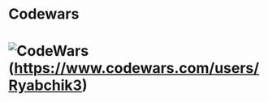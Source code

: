 # Codewars
# ![CodeWars](https://www.codewars.com/users/Ryabchik3/badges/large)(https://www.codewars.com/users/Ryabchik3)
